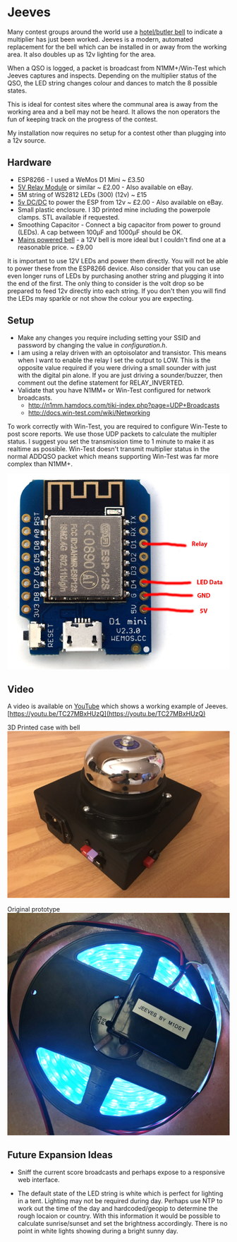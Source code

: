 Jeeves
========

Many contest groups around the world use a [hotel/butler bell](http://www.hotelroomsearch.net/im/hotels/gb/bell-hotel-19.jpg) to indicate a multiplier has just been worked.  Jeeves is a modern, automated replacement for the bell which can be installed in or away from the working area.  It also doubles up as 12v lighting for the area.

When a QSO is logged, a packet is broadcast from N1MM+/Win-Test which Jeeves captures and inspects. Depending on the multiplier status of the QSO, the LED string changes colour and dances to match the 8 possible states.

This is ideal for contest sites where the communal area is away from the working area and a bell may not be heard.  It allows the non operators the fun of keeping track on the progress of the contest.

My installation now requires no setup for a contest other than plugging into a 12v source.

Hardware
--------
* ESP8266 - I used a WeMos D1 Mini ~ £3.50
* [5V Relay Module](https://www.aliexpress.com/store/product/Relay-Shield-for-WeMos-D1-mini-button/1331105_32596395175.html) or similar ~ £2.00 - Also available on eBay.
* 5M string of WS2812 LEDs (300) (12v) ~ £15
* [5v DC/DC](https://www.aliexpress.com/item/DC-Power-Shield-V1-0-0-for-WEMOS-D1-mini/32790327733.html) to power the ESP from 12v ~ £2.00 - Also available on eBay.
* Small plastic enclosure.  I 3D printed mine including the powerpole clamps.  STL available if requested.
* Smoothing Capacitor - Connect a big capacitor from power to ground (LEDs). A cap between 100µF and 1000µF should be OK.
* [Mains powered bell](https://www.amazon.co.uk/gp/product/B008SOJO9S) - a 12V bell is more ideal but I couldn't find one at a reasonable price. ~ £9.00

It is important to use 12V LEDs and power them directly.  You will not be able to power these from the ESP8266 device.  Also consider that you can use even longer runs of LEDs by purchasing another string and plugging it into the end of the first.  The only thing to consider is the volt drop so be prepared to feed 12v directly into each string.  If you don't then you will find the LEDs may sparkle or not show the colour you are expecting.

Setup
-----
* Make any changes you require including setting your SSID and password by changing the value in _configuration.h_.
* I am using a relay driven with an optoisolator and transistor.  This means when I want to enable the relay I set the output to LOW.  This is the opposite value required if you were driving a small sounder with just with the digital pin alone.  If you are just driving a sounder/buzzer, then comment out the define statement for RELAY_INVERTED.
* Validate that you have N1MM+ or Win-Test configured for network broadcasts.
    * http://n1mm.hamdocs.com/tiki-index.php?page=UDP+Broadcasts
    * http://docs.win-test.com/wiki/Networking

To work correctly with Win-Test, you are required to configure Win-Teste to post score reports.  We use those UDP packets to calculate the multipler status.  I suggest you set the transmission time to 1 minute to make it as realtime as possible.  Win-Test doesn't transmit multiplier status in the normal ADDQSO packet which means supporting Win-Test was far more complex than N1MM+.

![Hookup Guide](Hookup.jpg)

Video
-----
A video is available on [YouTube](https://youtu.be/TC27MBxHUzQ) which shows a working example of Jeeves. [https://youtu.be/TC27MBxHUzQ](https://youtu.be/TC27MBxHUzQ)

3D Printed case with bell
![Example hardware](JeevesWithPrintedCase.jpg)

Original prototype
![Example hardware](hardware.jpg)

Future Expansion Ideas
----------------------
* Sniff the current score broadcasts and perhaps expose to a responsive web interface.

* The default state of the LED string is white which is perfect for lighting in a tent.  Lighting may not be required during day.
Perhaps use NTP to work out the time of the day and hardcoded/geopip to determine the rough locaion or country.
With this information it would be possible to calculate sunrise/sunset and set the brightness accordingly.
There is no point in white lights showing during a bright sunny day.